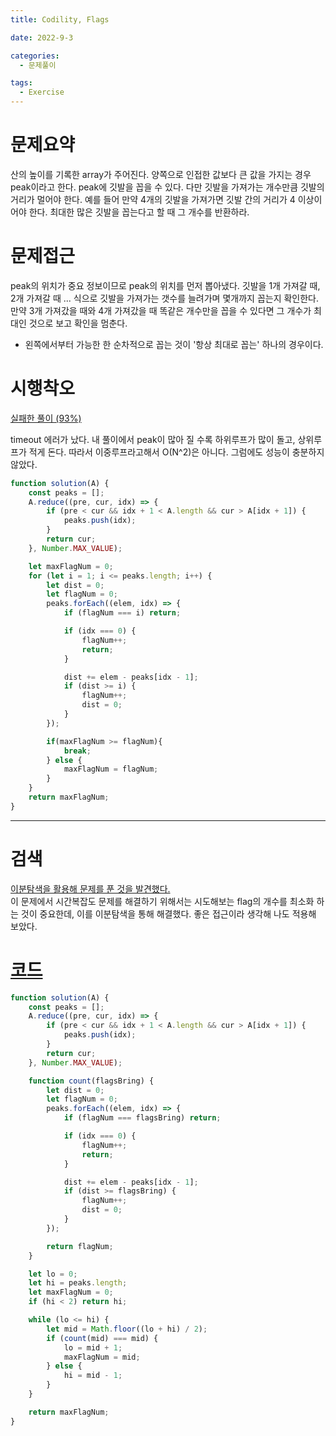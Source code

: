 ```yaml
---
title: Codility, Flags

date: 2022-9-3

categories:
  - 문제풀이

tags:
  - Exercise
---
```


# 문제요약

산의 높이를 기록한 array가 주어진다. 양쪽으로 인접한 값보다 큰 값을 가지는 경우 peak이라고 한다. peak에 깃발을 꼽을 수 있다. 다만 깃발을 가져가는 개수만큼 깃발의 거리가 멀어야 한다. 예를 들어 만약 4개의 깃발을 가져가면 깃발 간의 거리가 4 이상이어야 한다. 최대한 많은 깃발을 꼽는다고 할 때 그 개수를 반환하라.

# 문제접근

peak의 위치가 중요 정보이므로 peak의 위치를 먼저 뽑아냈다. 깃발을 1개 가져갈 때, 2개 가져갈 때 ... 식으로 깃발을 가져가는 갯수를 늘려가며 몇개까지 꼽는지 확인한다. 만약 3개 가져갔을 때와 4개 가져갔을 때 똑같은 개수만을 꼽을 수 있다면 그 개수가 최대인 것으로 보고 확인을 멈춘다.

- 왼쪽에서부터 가능한 한 순차적으로 꼽는 것이 '항상 최대로 꼽는' 하나의 경우이다.

# 시행착오

[실패한 풀이 (93%)](https://app.codility.com/demo/results/trainingZEJSR6-RAQ/)

timeout 에러가 났다. 내 풀이에서 peak이 많아 질 수록 하위루프가 많이 돌고, 상위루프가 적게 돈다. 따라서 이중루프라고해서 O(N^2)은 아니다. 그럼에도 성능이 충분하지 않았다.

```javascript
function solution(A) {
	const peaks = [];
	A.reduce((pre, cur, idx) => {
		if (pre < cur && idx + 1 < A.length && cur > A[idx + 1]) {
			peaks.push(idx);
		}
		return cur;
	}, Number.MAX_VALUE);

	let maxFlagNum = 0;
	for (let i = 1; i <= peaks.length; i++) {
		let dist = 0;
		let flagNum = 0;
		peaks.forEach((elem, idx) => {
			if (flagNum === i) return;

			if (idx === 0) {
				flagNum++;
				return;
			}

			dist += elem - peaks[idx - 1];
			if (dist >= i) {
				flagNum++;
				dist = 0;
			}
		});

		if(maxFlagNum >= flagNum){
			break;
		} else {
			maxFlagNum = flagNum;
		}
	}
	return maxFlagNum;
}
```

---

# 검색

[이분탐색을 활용해 문제를 푼 것을 발견했다.](https://coder-in-war.tistory.com/entry/Codility-Lesson10Medium-Flags)  
이 문제에서 시간복잡도 문제를 해결하기 위해서는 시도해보는 flag의 개수를 최소화 하는 것이 중요한데, 이를 이분탐색을 통해 해결했다. 좋은 접근이라 생각해 나도 적용해 보았다.

# [코드](https://app.codility.com/demo/results/trainingW43DM8-ZDA/)

```javascript
function solution(A) {
	const peaks = [];
	A.reduce((pre, cur, idx) => {
		if (pre < cur && idx + 1 < A.length && cur > A[idx + 1]) {
			peaks.push(idx);
		}
		return cur;
	}, Number.MAX_VALUE);

	function count(flagsBring) {
		let dist = 0;
		let flagNum = 0;
		peaks.forEach((elem, idx) => {
			if (flagNum === flagsBring) return;

			if (idx === 0) {
				flagNum++;
				return;
			}

			dist += elem - peaks[idx - 1];
			if (dist >= flagsBring) {
				flagNum++;
				dist = 0;
			}
		});

		return flagNum;
	}

	let lo = 0;
	let hi = peaks.length;
	let maxFlagNum = 0;
	if (hi < 2) return hi;

	while (lo <= hi) {
		let mid = Math.floor((lo + hi) / 2);
		if (count(mid) === mid) {
			lo = mid + 1;
			maxFlagNum = mid;
		} else {
			hi = mid - 1;
		}
	}

	return maxFlagNum;
}
```
